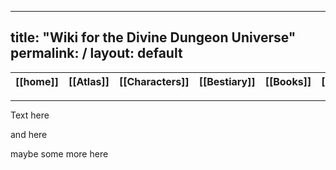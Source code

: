 
---
title: "Wiki for the Divine Dungeon Universe"
permalink: /
layout: default
---


| [[home]] | [[Atlas]] | [[Characters]] | [[Bestiary]] | [[Books]] | [[Lexicon]] |
| -------- | --------|------ | ------------ | --------- | ----------- |

---
Text here

and here

maybe some more here
